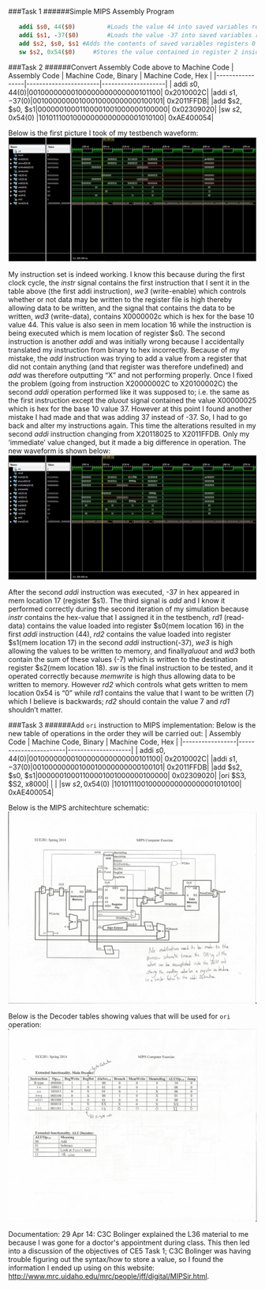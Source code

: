 ###Task 1
######Simple MIPS Assembly Program

```mips
   addi $s0, 44($0)         #Loads the value 44 into saved variables register 0
   addi $s1, -37($0)        #Loads the value -37 into saved variables register 1
   add $s2, $s0, $s1 #Adds the contents of saved variables registers 0 and 1 and stores the result in register 2
   sw $s2, 0x54($0)     #Stores the value contained in register 2 inside memory address x54 (hex value)
```


###Task 2
######Convert Assembly Code above to Machine Code
|  Assembly Code  | Machine Code, Binary  | Machine Code, Hex  |
|-----------------|-----------------------|--------------------|
| addi $s0, 44($0)|00100000000100000000000000101100| 0x2010002C|
|addi $s1, -37($0)|00100000000100010000000000100101| 0x2011FFDB|
|add $s2, $s0, $s1|00000010001100001001000000100000| 0x02309020|
|sw $s2, 0x54($0) |10101110010000000000000001010100| 0xAE400054|

Below is the first picture I took of my testbench waveform:
![Incorrect Waveform](https://github.com/JasonPluger/CE5/blob/master/Task2_waveform.JPG?raw=true "Incorrect Waveform")


My instruction set is indeed working. I know this because during the first clock cycle, the *instr* signal contains the first instruction that I sent it in the table above (the first addi instruction), *we3* (write-enable) which controls whether or not data may be written to the register file is high thereby allowing data to be written, and the signal that contains the data to be written, *wd3* (write-data), contains X0000002c which is hex for the base 10 value 44. This value is also seen in mem location 16 while the instruction is being executed which is mem location of register $s0.  The second instruction is another *addi* and was initially wrong because I accidentally translated my instruction from binary to hex incorrectly. Because of my mistake, the *add* instruction was trying to add a value from a register that did not contain anything (and that register was therefore undefined) and *add* was therefore outputting “X” and not performing properly. Once I fixed the problem (going from instruction X20000002C to X20100002C) the second *addi* operation performed like it was supposed to; i.e. the same as the first instruction except the *aluout* signal contained the value X00000025 which is hex for the base 10 value 37. However at this point I found another mistake I had made and that was adding 37 instead of -37. So, I had to go back and alter my instructions again. This time the alterations resulted in my second *addi* instruction changing from X20118025 to X2011FFDB. Only my ‘immediate’ value changed, but it made a big difference in operation. 
The new waveform is shown below:
![Correct Waveform](https://github.com/JasonPluger/CE5/blob/master/Task2_waveform_corrected.JPG?raw=true "Correct Waveform")


After the second *addi* instruction was executed, -37 in hex appeared in mem location 17 (register $s1). The third signal is *add* and I know it performed correctly during the second iteration of my simulation because *instr* contains the hex-value that I assigned it in the testbench, *rd1* (read-data) contains the value loaded into register $s0(mem location 16) in the first *addi* instruction (44), *rd2* contains the value loaded into register $s1(mem location 17) in the second *addi* instruction(-37), *we3* is high allowing the values to be written to memory, and finally*aluout* and *wd3* both contain the sum of these values (-7) which is written to the destination register $s2(mem location 18). *sw* is the final instruction to be tested, and it operated correctly because *memwrite* is high thus allowing data to be written to memory. However *rd2* which controls what gets written to mem location 0x54 is “0” while *rd1* contains the value that I want to be written (7) which I believe is backwards; *rd2* should contain the value 7 and *rd1* shouldn’t matter.


###Task 3
######Add `ori` instruction to MIPS implementation:
Below is the new table of operations in the order they will be carried out:
|  Assembly Code  | Machine Code, Binary  | Machine Code, Hex  |
|-----------------|-----------------------|--------------------|
| addi $s0, 44($0)|00100000000100000000000000101100| 0x2010002C|
|addi $s1, -37($0)|00100000000100010000000000100101| 0x2011FFDB|
|add $s2, $s0, $s1|00000010001100001001000000100000| 0x02309020|
|ori $S3, $S2, x8000|  |  |
|sw $s2, 0x54($0) |10101110010000000000000001010100| 0xAE400054|

Below is the MIPS architechture schematic:
![Schematic](https://github.com/JasonPluger/CE5/blob/master/CE5_Schematic.jpg?raw=true "Schematic")


Below is the Decoder tables showing values that will be used for `ori` operation:
![Decoder Tables](https://github.com/JasonPluger/CE5/blob/master/CE5_DecoderValues.jpg?raw=true "Decoder Tables")


Documentation: 29 Apr 14: C3C Bolinger explained the L36 material to me because I was gone for a doctor's appointment during class. This then led into a discussion of the objectives of CE5 Task 1; C3C Bolinger was having trouble figuring out the syntax/how to store a value, so I found the information I ended up using on this website: http://www.mrc.uidaho.edu/mrc/people/jff/digital/MIPSir.html.
